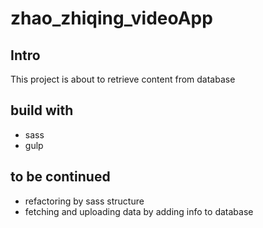 # zhao_zhiqing_videoApp
## Intro
This project is about to retrieve content from database
## build with
* sass
* gulp
## to be continued
* refactoring by sass structure
* fetching and uploading data by adding info to database
